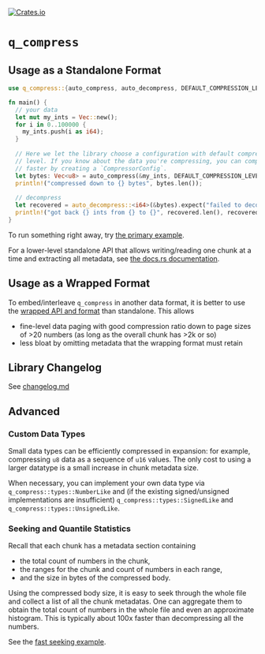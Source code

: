 [![Crates.io][crates-badge]][crates-url]

[crates-badge]: https://img.shields.io/crates/v/q_compress.svg
[crates-url]: https://crates.io/crates/q_compress

# `q_compress`

## Usage as a Standalone Format

```rust
use q_compress::{auto_compress, auto_decompress, DEFAULT_COMPRESSION_LEVEL};

fn main() {
  // your data
  let mut my_ints = Vec::new();
  for i in 0..100000 {
    my_ints.push(i as i64);
  }
 
  // Here we let the library choose a configuration with default compression
  // level. If you know about the data you're compressing, you can compress
  // faster by creating a `CompressorConfig`.
  let bytes: Vec<u8> = auto_compress(&my_ints, DEFAULT_COMPRESSION_LEVEL);
  println!("compressed down to {} bytes", bytes.len());
 
  // decompress
  let recovered = auto_decompress::<i64>(&bytes).expect("failed to decompress");
  println!("got back {} ints from {} to {}", recovered.len(), recovered[0], recovered.last().unwrap());
}
```

To run something right away, try
[the primary example](./examples/primary.md).

For a lower-level standalone API that allows writing/reading one chunk at a time and
extracting all metadata, see [the docs.rs documentation](https://docs.rs/q_compress/latest/q_compress/).

## Usage as a Wrapped Format

To embed/interleave `q_compress` in another data format, it is better to use
the [wrapped API and format](./src/wrapped) than standalone. 
This allows
* fine-level data paging with good compression ratio down to page sizes of >20 numbers
(as long as the overall chunk has >2k or so)
* less bloat by omitting metadata that the wrapping format must retain

## Library Changelog

See [changelog.md](./changelog.md)

## Advanced

### Custom Data Types

Small data types can be efficiently compressed in expansion:
for example, compressing `u8` data as a sequence of `u16`
values.  The only cost to using a larger datatype is a small
increase in chunk metadata size.

When necessary, you can implement your own data type via
`q_compress::types::NumberLike` and (if the existing signed/unsigned
implementations are insufficient)
`q_compress::types::SignedLike` and
`q_compress::types::UnsignedLike`.

### Seeking and Quantile Statistics

Recall that each chunk has a metadata section containing
* the total count of numbers in the chunk,
* the ranges for the chunk and count of numbers in each range,
* and the size in bytes of the compressed body.

Using the compressed body size, it is easy to seek through the whole file
and collect a list of all the chunk metadatas.
One can aggregate them to obtain the total count of numbers in the whole file
and even an approximate histogram.
This is typically about 100x faster than decompressing all the numbers.

See the [fast seeking example](./examples/fast_seeking.rs).
